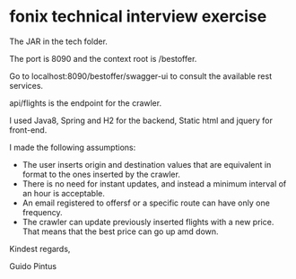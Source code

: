 # fonix technical interview exercise 

The JAR in the tech folder.

The port is 8090 and the context root is /bestoffer. 

Go to localhost:8090/bestoffer/swagger-ui to consult the available rest services. 

api/flights is the endpoint for the crawler. 


I used Java8, Spring and H2 for the backend, Static html and jquery for front-end.

I made the following assumptions:

  - The user inserts origin and destination values that are equivalent in format to the ones inserted by the crawler.
  - There is no need for instant updates, and instead a minimum interval of an hour is acceptable.
  - An email registered to offersf or a specific route can have only one frequency.
  - The crawler can update previously inserted flights with a new price. That means that the best price can go up amd down.
  
  
  Kindest regards,
  
  Guido Pintus


  
